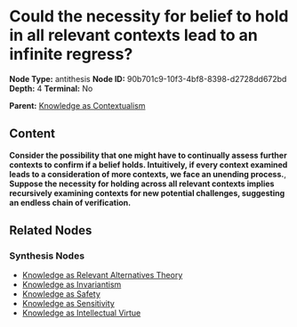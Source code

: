 # Could the necessity for belief to hold in all relevant contexts lead to an infinite regress?

**Node Type:** antithesis
**Node ID:** 90b701c9-10f3-4bf8-8398-d2728dd672bd
**Depth:** 4
**Terminal:** No

**Parent:** [Knowledge as Contextualism](knowledge-as-contextualism-synthesis-bbbd6411-24b1-4cfe-8f72-f6d044339e45.md)

## Content

**Consider the possibility that one might have to continually assess further contexts to confirm if a belief holds. Intuitively, if every context examined leads to a consideration of more contexts, we face an unending process.**, **Suppose the necessity for holding across all relevant contexts implies recursively examining contexts for new potential challenges, suggesting an endless chain of verification.**

## Related Nodes

### Synthesis Nodes

- [Knowledge as Relevant Alternatives Theory](knowledge-as-relevant-alternatives-theory-synthesis-a186b34e-13ac-4f5e-adb7-fe6ef6d73636.md)
- [Knowledge as Invariantism](knowledge-as-invariantism-synthesis-4433360c-8b6c-4a4b-b3a9-69300ad6a2b5.md)
- [Knowledge as Safety](knowledge-as-safety-synthesis-38f9925e-1c6c-4b98-a1af-553e4caee928.md)
- [Knowledge as Sensitivity](knowledge-as-sensitivity-synthesis-0ac53611-215a-42e8-bf47-a9935c314489.md)
- [Knowledge as Intellectual Virtue](knowledge-as-intellectual-virtue-synthesis-e34c206d-c63a-40c6-b7ad-385799c08a39.md)
